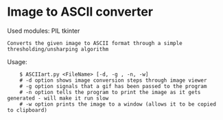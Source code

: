 Image to ASCII converter
========================
Used modules:
	PIL
	tkinter

	Converts the given image to ASCII format through a simple thresholding/unsharping algorithm
Usage:
```
	$ ASCIIart.py <FileName> [-d, -g , -n, -w]
	# -d option shows image conversion steps through image viewer
	# -g option signals that a gif has been passed to the program
	# -n option tells the program to print the image as it gets generated - will make it run slow
	# -w option prints the image to a window (allows it to be copied to clipboard)
```
